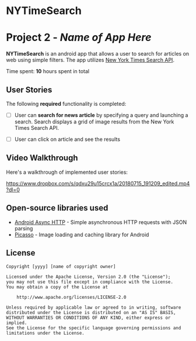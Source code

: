 # NYTimeSearch
# Project 2 - *Name of App Here*

**NYTimeSearch** is an android app that allows a user to search for articles on web using simple filters. The app utilizes [New York Times Search API](http://developer.nytimes.com/docs/read/article_search_api_v2).

Time spent: **10** hours spent in total

## User Stories

The following **required** functionality is completed:

* [ ] User can **search for news article** by specifying a query and launching a search. Search displays a grid of image results from the New York Times Search API.
* [ ] User can click on article and see the results



## Video Walkthrough

Here's a walkthrough of implemented user stories:

https://www.dropbox.com/s/qdxu29u15crcx1a/20180715_191209_edited.mp4?dl=0


## Open-source libraries used

- [Android Async HTTP](https://github.com/loopj/android-async-http) - Simple asynchronous HTTP requests with JSON parsing
- [Picasso](http://square.github.io/picasso/) - Image loading and caching library for Android

## License

    Copyright [yyyy] [name of copyright owner]

    Licensed under the Apache License, Version 2.0 (the "License");
    you may not use this file except in compliance with the License.
    You may obtain a copy of the License at

        http://www.apache.org/licenses/LICENSE-2.0

    Unless required by applicable law or agreed to in writing, software
    distributed under the License is distributed on an "AS IS" BASIS,
    WITHOUT WARRANTIES OR CONDITIONS OF ANY KIND, either express or implied.
    See the License for the specific language governing permissions and
    limitations under the License.
